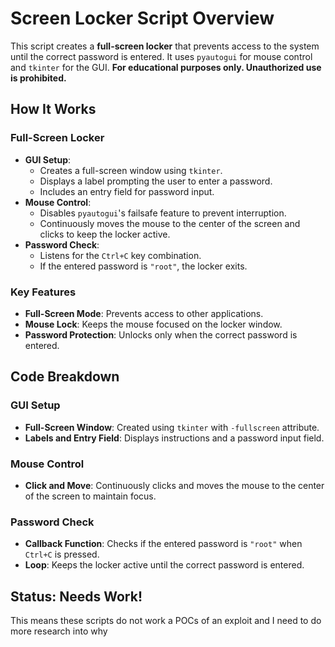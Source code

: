 # Screen Locker Script Overview

This script creates a **full-screen locker** that prevents access to the system until the correct password is entered. It uses `pyautogui` for mouse control and `tkinter` for the GUI. **For educational purposes only. Unauthorized use is prohibited.**

## How It Works

### Full-Screen Locker
- **GUI Setup**:
  - Creates a full-screen window using `tkinter`.
  - Displays a label prompting the user to enter a password.
  - Includes an entry field for password input.
- **Mouse Control**:
  - Disables `pyautogui`'s failsafe feature to prevent interruption.
  - Continuously moves the mouse to the center of the screen and clicks to keep the locker active.
- **Password Check**:
  - Listens for the `Ctrl+C` key combination.
  - If the entered password is `"root"`, the locker exits.

### Key Features
- **Full-Screen Mode**: Prevents access to other applications.
- **Mouse Lock**: Keeps the mouse focused on the locker window.
- **Password Protection**: Unlocks only when the correct password is entered.

## Code Breakdown

### GUI Setup
- **Full-Screen Window**: Created using `tkinter` with `-fullscreen` attribute.
- **Labels and Entry Field**: Displays instructions and a password input field.

### Mouse Control
- **Click and Move**: Continuously clicks and moves the mouse to the center of the screen to maintain focus.

### Password Check
- **Callback Function**: Checks if the entered password is `"root"` when `Ctrl+C` is pressed.
- **Loop**: Keeps the locker active until the correct password is entered.

## Status: Needs Work!

This means these scripts do not work a POCs of an exploit and I need to do more research into why